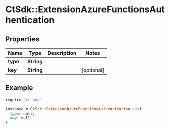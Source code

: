 # CtSdk::ExtensionAzureFunctionsAuthentication

## Properties

| Name | Type | Description | Notes |
| ---- | ---- | ----------- | ----- |
| **type** | **String** |  |  |
| **key** | **String** |  | [optional] |

## Example

```ruby
require 'ct_sdk'

instance = CtSdk::ExtensionAzureFunctionsAuthentication.new(
  type: null,
  key: null
)
```

